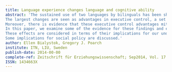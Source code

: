 ```yaml
---
title: Language experience changes language and cognitive ability
abstract: 'The sustained use of two languages by bilinguals has been shown to induce broad changes in language and cognitive abilities across the lifespan.
The largest changes are seen as advantages in executive control, a set of processes responsible for controlled attention, inhibition, and shifting.
Moreover, there is evidence that these executive control advantages mitigate cognitive decline in older age and contribute to cognitive reserve.
In this paper, we examine some of the evidence for these findings and explain their relation to bilingual language use.
These effects are considered in terms of their implications for our understanding of cognitive and brain plasticity.
Some implications for social policy are discussed.'
author: Ellen Bialystok, Gregory J. Poarch
institute: ITN, LIU, Sweden
publish-date: 2014-00-00
complete-ref: Zeitschrift für Erziehungswissenschaft; Sep2014, Vol. 17 Issue 4, p433-446, 14p
ISSN: 1434663X
---
```

